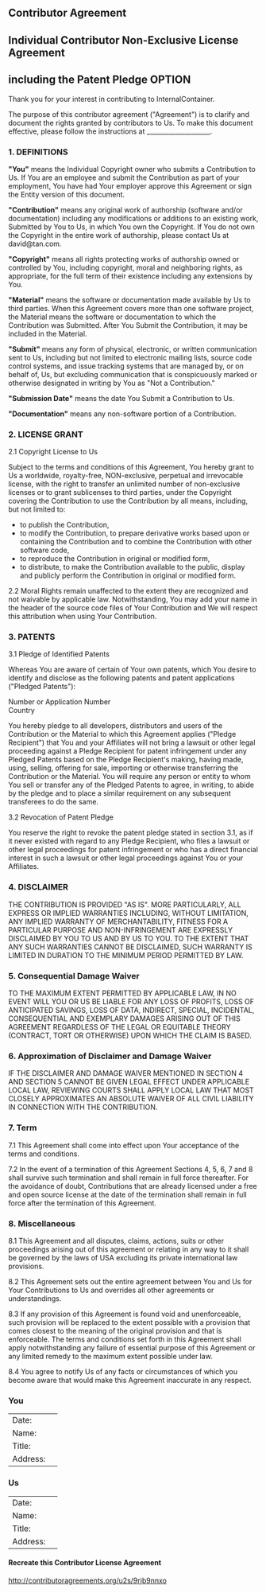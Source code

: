 <h2 id="i-tmp-title">Contributor Agreement</h2>
<h2 id="i-tmp-subtitle"><span id="i-tmp-contributor-type">Individual</span> Contributor <span id="i-tmp-contributor-exclusivity">Non-Exclusive</span> License Agreement</h2>
<h2 id="i-tmp-subtitle-patent">including the <span id="i-tmp-patent-option">Patent Pledge</span> OPTION</h2>
 
<p>Thank you for your interest in contributing to <span id="i-tmp-project-name">InternalContainer</span>.</p>
 
<p>The purpose of this contributor agreement ("Agreement") is to clarify and document the rights granted by contributors to Us. To make this document effective, please follow the instructions at <span id="i-tmp-submission-instructions">____________________</span>.</p>
 
 
<h3>1. DEFINITIONS</h3>

<section id="definition-option-2"><!-- Individual Contributor Agreement -->

<p><strong>"You"</strong> means the Individual Copyright owner who submits a Contribution to Us. If You are an employee and submit the Contribution as part of your employment, You have had Your employer approve this Agreement or sign the Entity version of this document.</p>
 
<p><strong>"Contribution"</strong> means any original work of authorship (software and/or documentation) including any modifications or additions to an existing work, Submitted by You to Us, in which You own the Copyright. If You do not own the Copyright in the entire work of authorship, please contact Us at <span id="i-tmp-project-email-2">david@tan.com</span>.</p>
 
<p><strong>"Copyright"</strong> means all rights protecting works of authorship owned or controlled by You, including copyright, moral and neighboring rights, as appropriate, for the full term of their existence including any extensions by You.</p>
 
<p><strong>"Material"</strong> means the software or documentation made available by Us to third parties. When this Agreement covers more than one software project, the Material means the software or documentation to which the Contribution was Submitted. After You Submit the Contribution, it may be included in the Material.</p>
 
<p><strong>"Submit"</strong> means any form of physical, electronic, or written communication sent to Us, including but not limited to electronic mailing lists, source code control systems, and issue tracking systems that are managed by, or on behalf of, Us, but excluding communication that is conspicuously marked or otherwise designated in writing by You as "Not a Contribution."</p>
 
<p><strong>"Submission Date"</strong> means the date You Submit a Contribution to Us.</p>
 
<p><strong>"Documentation"</strong> means any non-software portion of a Contribution.</p>

</section>
 
 
<h3>2. LICENSE GRANT</h3>




<section id="i-tmp-license-option-2"><!-- Non-Exclusive License Agreement -->

<p>2.1 Copyright License to Us</p>
 
<p>Subject to the terms and conditions of this Agreement, You hereby grant to Us a worldwide, royalty-free, NON-exclusive, perpetual and irrevocable license, with the right to transfer an unlimited number of non-exclusive licenses or to grant sublicenses to third parties, under the Copyright covering the Contribution to use the Contribution by all means, including, but not limited to:</p>
 
<ul>
<li>to publish the Contribution,</li>
<li> to modify the Contribution, to prepare derivative works based upon or containing the Contribution and to combine the Contribution with other software code,</li>
<li>to reproduce the Contribution in original or modified form,</li>
<li>to distribute, to make the Contribution available to the public, display and publicly perform the Contribution in original or modified form.</li>
</ul>

<p>2.2 Moral Rights remain unaffected to the extent they are recognized and not waivable by applicable law. Notwithstanding, You may add your name in the header of the source code files of Your Contribution and We will respect this attribution when using Your Contribution.</p>

</section>

 
<h3>3. PATENTS</h3>
 



<section id="i-tmp-patent-option-2"><!-- Patent Pledge -->

<p>3.1 Pledge of Identified Patents</p>

<p>Whereas You are aware of certain of Your own patents, which You desire to identify and disclose as the following patents and patent applications ("Pledged Patents"):</p>
 
<p id="i-tmp-patent-more">
Number or Application Number<br>
Country</p>
 
<p>You hereby pledge to all developers, distributors and users of the Contribution or the Material to which this Agreement applies ("Pledge Recipient") that You and your Affiliates will not bring a lawsuit or other legal proceeding against a Pledge Recipient for patent infringement under any Pledged Patents based on the Pledge Recipient's making, having made, using, selling, offering for sale, importing or otherwise transferring the Contribution or the Material.  You will require any person or entity to whom You sell or transfer any of the Pledged Patents to agree, in writing, to abide by the pledge and to place a similar requirement on any subsequent transferees to do the same.</p>
 
<p>3.2 Revocation of Patent Pledge</p>

<p>You reserve the right to revoke the patent pledge stated in section 3.1, as if it never existed with regard to any Pledge Recipient, who files a lawsuit or other legal proceedings for patent infringement or who has a direct financial interest in such a lawsuit or other legal proceedings against You or your Affiliates.</p>

</section>


 
 
<h3><span id="i-tmp-digit-disclaimer">4</span>. DISCLAIMER</h3>
 
<p>THE CONTRIBUTION IS PROVIDED "AS IS". MORE PARTICULARLY, ALL EXPRESS OR IMPLIED WARRANTIES INCLUDING, WITHOUT LIMITATION, ANY IMPLIED WARRANTY OF MERCHANTABILITY, FITNESS FOR A PARTICULAR PURPOSE AND NON-INFRINGEMENT ARE EXPRESSLY DISCLAIMED BY YOU TO US AND BY US TO YOU. TO THE EXTENT THAT ANY SUCH WARRANTIES CANNOT BE DISCLAIMED, SUCH WARRANTY IS LIMITED IN DURATION TO THE MINIMUM PERIOD PERMITTED BY LAW.</p>

<h3><span id="i-tmp-digit-waiver">5</span>. Consequential Damage Waiver</h3>
 
<p>TO THE MAXIMUM EXTENT PERMITTED BY APPLICABLE LAW, IN NO EVENT WILL YOU OR US BE LIABLE FOR ANY LOSS OF PROFITS, LOSS OF ANTICIPATED SAVINGS, LOSS OF DATA, INDIRECT, SPECIAL, INCIDENTAL, CONSEQUENTIAL AND EXEMPLARY DAMAGES ARISING OUT OF THIS AGREEMENT REGARDLESS OF THE LEGAL OR EQUITABLE THEORY (CONTRACT, TORT OR OTHERWISE) UPON WHICH THE CLAIM IS BASED.</p>
 
<h3><span id="i-tmp-digit-approx-waiver">6</span>. Approximation of Disclaimer and Damage Waiver</h3>
 
<p>IF THE DISCLAIMER AND DAMAGE WAIVER MENTIONED IN SECTION <span id="i-tmp-digit-waiver-2">4</span> AND SECTION <span id="i-tmp-digit-approx-waiver-2">5</span> CANNOT BE GIVEN LEGAL EFFECT UNDER APPLICABLE LOCAL LAW, REVIEWING COURTS SHALL APPLY LOCAL LAW THAT MOST CLOSELY APPROXIMATES AN ABSOLUTE WAIVER OF ALL CIVIL LIABILITY IN CONNECTION WITH THE CONTRIBUTION.</p>

<h3><span id="i-tmp-digit-term">7</span>. Term</h3>
 
<p><span id="i-tmp-digit-term-1">7.1</span> This Agreement shall come into effect upon Your acceptance of the terms and conditions.</p>
 

  
<p><span id="i-tmp-digit-term-3">7.2</span> In the event of a termination of this Agreement Sections <span id="i-tmp-digit-term-special">4, 5, 6, 7 and 8</span> shall survive such termination and shall remain in full force thereafter. For the avoidance of doubt, Contributions  that are already licensed under a free and open source license at the date of the termination shall remain in full force after the termination of this Agreement.</p>
 
<h3><span id="i-tmp-digit-misc">8</span>. Miscellaneous</h3>

<p><span id="i-tmp-digit-misc-1">8.1</span> This Agreement and all disputes, claims, actions, suits or other proceedings arising out of this agreement or relating in any way to it shall be governed by the laws of <span id="i-tmp-project-jurisdiction">USA</span> excluding its private international law provisions.</p>
 
<p><span id="i-tmp-digit-misc-2">8.2</span> This Agreement sets out the entire agreement between You and Us for Your Contributions to Us and overrides all other agreements or understandings.</p>
  
<p><span id="i-tmp-digit-misc-3">8.3</span> If any provision of this Agreement is found void and unenforceable, such provision will be replaced to the extent possible with a provision that comes closest to the meaning of the original provision and that is enforceable. The terms and conditions set forth in this Agreement shall apply notwithstanding any failure of essential purpose of this Agreement or any limited remedy to the maximum extent possible under law.</p>
   
<p><span id="i-tmp-digit-misc-4">8.4</span> You agree to notify Us of any facts or circumstances of which you become aware that would make this Agreement inaccurate in any respect.</p>

<section id="i-tmp-signing">
<h3>You</h3>

<table class="signing">
<tbody><tr><td class="head" id="i-tmp-signing-you-date-header">Date:</td><td id="i-tmp-signing-you-date" class="underline"></td></tr>
<tr><td class="head" id="i-tmp-signing-you-name-header">Name:</td><td id="i-tmp-signing-you-name" class="underline"></td></tr>
<tr><td class="head" id="i-tmp-signing-you-title-header">Title:</td><td id="i-tmp-signing-you-title" class="underline"></td></tr>
<tr><td class="head" id="i-tmp-signing-you-address-header">Address:</td><td id="i-tmp-signing-you-address" class="underline"></td></tr>
</tbody></table>

<h3>Us </h3>

<table class="signing">
<tbody><tr><td class="head" id="i-tmp-signing-us-date-header">Date:</td><td id="i-tmp-signing-us-date" class="underline"></td></tr>
<tr><td class="head" id="i-tmp-signing-us-name-header">Name:</td><td id="i-tmp-signing-us-name" class="underline"></td></tr>
<tr><td class="head" id="i-tmp-signing-us-title-header">Title:</td><td id="i-tmp-signing-us-title" class="underline"></td></tr>
<tr><td class="head" id="i-tmp-signing-us-address-header">Address:</td><td id="i-tmp-signing-us-address" class="underline"></td></tr>
</tbody></table>
</section>

<section><h4>Recreate this Contributor License Agreement</h4>
<p><a href="http://contributoragreements.org/u2s/9rjb9nnxo">http://contributoragreements.org/u2s/9rjb9nnxo</a></p><a href="http://contributoragreements.org/u2s/9rjb9nnxo">
</a></section><a href="http://contributoragreements.org/u2s/9rjb9nnxo">
</a>
